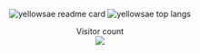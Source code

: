<p align="center">
  <img
    src="https://github-readme-stats.vercel.app/api?username=yellowsae&count_private=true&show_icons=true&include_all_commits=true&hide_border=true&line_height=20"
    alt="yellowsae readme card" />
  <img
    src="https://github-readme-stats.vercel.app/api/top-langs/?username=yellowsae&count_private=true&show_icons=true&include_all_commits=true&hide_border=true&layout=compact"
    alt="yellowsae top langs" />
</p>
<p align="center"> 
  Visitor count<br>
  <img src="https://profile-counter.glitch.me/yellowsae/count.svg" />
</p>
